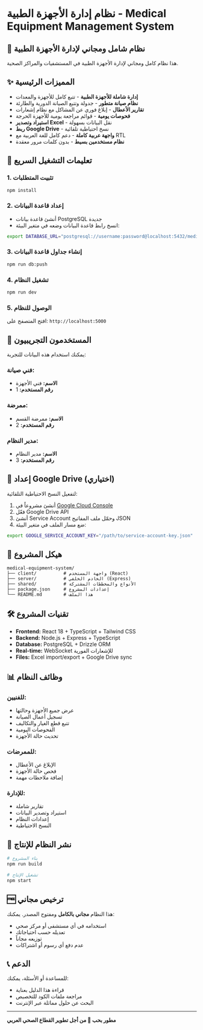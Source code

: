 # نظام إدارة الأجهزة الطبية - Medical Equipment Management System

## 🏥 نظام شامل ومجاني لإدارة الأجهزة الطبية

هذا نظام كامل ومجاني لإدارة الأجهزة الطبية في المستشفيات والمراكز الصحية.

## ✨ المميزات الرئيسية

- **إدارة شاملة للأجهزة الطبية** - تتبع كامل للأجهزة والمعدات
- **نظام صيانة متطور** - جدولة وتتبع الصيانة الدورية والطارئة
- **تقارير الأعطال** - إبلاغ فوري عن المشاكل مع نظام إشعارات
- **فحوصات يومية** - قوائم مراجعة يومية للأجهزة الحرجة
- **استيراد وتصدير Excel** - نقل البيانات بسهولة
- **ربط Google Drive** - نسخ احتياطية تلقائية
- **واجهة عربية كاملة** - دعم كامل للغة العربية مع RTL
- **نظام مستخدمين بسيط** - بدون كلمات مرور معقدة

## 🚀 تعليمات التشغيل السريع

### 1. تثبيت المتطلبات
```bash
npm install
```

### 2. إعداد قاعدة البيانات
- أنشئ قاعدة بيانات PostgreSQL جديدة
- انسخ رابط قاعدة البيانات وضعه في متغير البيئة:
```bash
export DATABASE_URL="postgresql://username:password@localhost:5432/medical_equipment"
```

### 3. إنشاء جداول قاعدة البيانات
```bash
npm run db:push
```

### 4. تشغيل النظام
```bash
npm run dev
```

### 5. الوصول للنظام
افتح المتصفح على: `http://localhost:5000`

## 👥 المستخدمون التجريبيون

يمكنك استخدام هذه البيانات للتجربة:

### فني صيانة:
- **الاسم:** فني الأجهزة
- **رقم المستخدم:** 1

### ممرضة:
- **الاسم:** ممرضة القسم  
- **رقم المستخدم:** 2

### مدير النظام:
- **الاسم:** مدير النظام
- **رقم المستخدم:** 3

## 🔧 إعداد Google Drive (اختياري)

لتفعيل النسخ الاحتياطية التلقائية:

1. أنشئ مشروعاً في [Google Cloud Console](https://console.cloud.google.com)
2. فعّل Google Drive API
3. أنشئ Service Account وحمّل ملف المفاتيح JSON
4. ضع مسار الملف في متغير البيئة:
```bash
export GOOGLE_SERVICE_ACCOUNT_KEY="/path/to/service-account-key.json"
```

## 📁 هيكل المشروع

```
medical-equipment-system/
├── client/          # واجهة المستخدم (React)
├── server/          # الخادم الخلفي (Express)
├── shared/          # الأنواع والمخططات المشتركة
├── package.json     # إعدادات المشروع
└── README.md        # هذا الملف
```

## 🛠️ تقنيات المشروع

- **Frontend:** React 18 + TypeScript + Tailwind CSS
- **Backend:** Node.js + Express + TypeScript  
- **Database:** PostgreSQL + Drizzle ORM
- **Real-time:** WebSocket للإشعارات الفورية
- **Files:** Excel import/export + Google Drive sync

## 📊 وظائف النظام

### للفنيين:
- عرض جميع الأجهزة وحالتها
- تسجيل أعمال الصيانة
- تتبع قطع الغيار والتكاليف
- الفحوصات اليومية
- تحديث حالة الأجهزة

### للممرضات:
- الإبلاغ عن الأعطال
- فحص حالة الأجهزة
- إضافة ملاحظات مهمة

### للإدارة:
- تقارير شاملة
- استيراد وتصدير البيانات
- إعدادات النظام
- النسخ الاحتياطية

## 🚀 نشر النظام للإنتاج

```bash
# بناء المشروع
npm run build

# تشغيل الإنتاج
npm start
```

## 🆓 ترخيص مجاني

هذا النظام **مجاني بالكامل** ومفتوح المصدر. يمكنك:
- استخدامه في أي مستشفى أو مركز صحي
- تعديله حسب احتياجاتك
- توزيعه مجاناً
- عدم دفع أي رسوم أو اشتراكات

## 📞 الدعم

للمساعدة أو الأسئلة، يمكنك:
- قراءة هذا الدليل بعناية
- مراجعة ملفات الكود للتخصيص
- البحث عن حلول مماثلة عبر الإنترنت

---

**مطور بحب 💚 من أجل تطوير القطاع الصحي العربي**